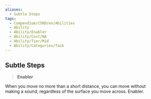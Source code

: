 ```yaml
---
aliases:
  - Subtle Steps
tags:
  - Compendium/CSRD/en/Abilities
  - Ability
  - Ability/Enabler
  - Ability/Cost/NA
  - Ability/Tier/Mid
  - Ability/Categories/Task
---
```

  
    
## Subtle Steps    
>**Enabler**  
    
When you move no more than a short distance, you can move without making a sound, regardless of the surface you move across. Enabler.